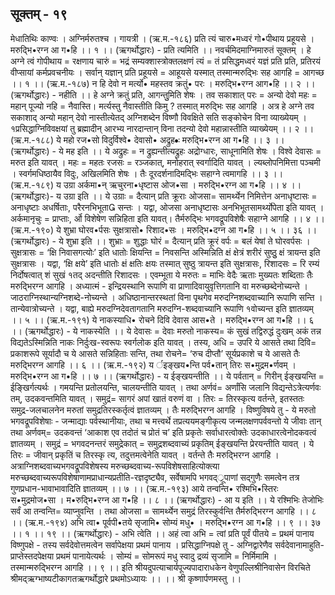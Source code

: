 ## सूक्तम् - १९
मेधातिथिः काण्वः । अग्निर्मरुतश्च । गायत्री ।
(ऋ.म.-१८६) 
प्रति त्यं चारु•मध्वरं गो•पीथाय प्रहूयसे ।
मरुद्भि•रग्न आ ग•हि ।। १ ।। 
(ऋगर्थोद्धारः) - प्रति त्यमिति ।। नवर्चमिदमाग्निमारुतं सूक्तम् । हे अग्ने  त्वं गोपीथाय = रक्षणाय चारुं = भद्रं सम्यक्शास्त्रोक्तलक्षणं त्यं = तं प्रसिद्धमध्वरं यज्ञं प्रति प्रति, प्रतिरयं वीप्सायां कर्मप्रवचनीयः । सर्वान् यज्ञान् प्रति प्रहूयसे = आहूयसे यस्मात् तस्मान्मरुद्भिः सह आगहि = आगच्छ ।। १ ।। 
(ऋ.म.-१८७) 
न हि देवो न मर्त्यो• महस्तव क्रतुं• परः ।
मरुद्भि•रग्न आग•हि ।। २ ।। 
(ऋगर्थोद्धारः) - नहीति ।। हे अग्ने  क्रतुं प्रति, आगन्तुुमिति शेषः । तव सकाशात् परः = अन्यो देवो महः = महान् पूज्यो नहि  = नैवास्ति। मर्त्यस्तु नैवास्तीति किमु ? तस्मात् मरुद्भिः सह आगहि । अत्र हे अग्ने  तव सकाशाद् अन्यो महान् देवो नास्तीत्येतद् अग्निशब्देन विष्णौ विवक्षिते सति सङ्कोचेन विना व्याख्येयम् । 
१प्रसिद्धाग्निविवक्षयां तु  ब्रह्मादीन् आरभ्य नारदान्तान् विना तदन्यो देवो महान्नास्तीति व्याख्येयम् ।। २ ।। 
(ऋ.म.-१८८) 
ये  महो रज•सो विदुर्विश्वे• देवासो• अद्रुह•ः 
मरुद्भि•रग्न आ ग•हि ।। ३ ।। 
(ऋगर्थोद्धारः) - ये मह इति ।। ये अद्रुहः = न द्रुह्यन्तीत्यद्रुहः अद्रोग्धारः, साधूनामिति शेषः । विश्वे देवासः = मरुत इति यावत् । महः = महतः रजसः = रञ्जकात्,  मनोहरात्  स्वर्गादिति यावत्  ।  ल्यब्लोपनिमित्ता पञ्चमी ।  स्वर्गमधिष्ठायैव विदुः, अखिलमिति शेषः  । तैः दूरदर्शनादिमद्भिः सहाग्ने त्वमागहि ।। ३ ।। 
(ऋ.म.-१८९) 
य उग्रा अर्कमा•न् ऋचुरना•धृष्टास ओज•सा । 
मरुद्भि•रग्न आ ग•हि ।। ४ ।। 
(ऋगर्थोद्धारः)- य उग्रा इति ।। ये उग्राः = दैत्यान् प्रति क्रूराः ओजसा= सामर्थ्येन निमित्तेन अनाधृष्टासः = अनाधृष्टाः अधर्षिताः, परैरनभिभूता सन्तः  । यद्वा, ओजसा अनाधृष्टासः अनभिभूतसामर्थ्योपेता इति यावत् । अर्कमानृचुः = प्राप्ताः, र्ओ विशेषेण सन्निहिता इति यावत्। तैर्मरुद्भिः  भगवद्रूपविशेषैः  सहाग्ने  आगहि ।। ४ ।। 
(ऋ.म.-१९०) 
ये शुभ्रा घोरव•र्पसः सुक्षत्रासो• रिशाद•सः ।
मरुद्भि•दग्न आ ग•हि  ।। ५ ।। ३६ ।।
(ऋगर्थोद्धारः) - ये शुभ्रा इति ।। शुभ्राः = शुद्धाः घोरं = दैत्यान् प्रति क्रूरं  वर्पः = बलं येषां ते घोरवर्पसः । सुक्षत्रासः = ‘क्षि निवासगत्योः’ इति धातोः क्षियन्ति = निवसन्ति अस्मिन्निति क्षं क्षेत्रं शरीरं सुष्ठुु क्षं त्रायन्त इति सुक्षत्रासः । यद्वा, ‘क्षि क्षये’ इति धातोः क्षं क्षतिः क्षयः तस्मात् सुष्ठु त्रायन्त इति सुक्षत्रासः, रिशादसः = रि रम्यं निर्दोषत्वात् शं सुखं १तद् अदन्तीति रिशादसः । एवम्भूता ये मरुतः = माभिः वेदैः ऋताः मुख्यतः शब्दिताः तैः मरुद्भिरग्न आगहि । अध्यात्मं - इन्द्रियस्थानि रूपाणि वा प्राणादिवायुवृत्तिगतानि  वा मरुच्छब्देनोच्यन्ते । जाठराग्निस्थान्यग्निशब्दे-नोच्यन्ते । अधिष्ठानान्तरस्थतां विना पृथगेव मरुदग्निशब्दवाच्यानि रूपाणि सन्ति । तान्येवात्रोच्यन्ते । यद्वा, बाह्ये मरुदग्निदेवतागतानि मरुदग्नि-शब्दवाच्यानि रूपाणि १वोच्यन्त  इति  ज्ञातव्यम् ।। ५ ।। 
(ऋ.म.-१९१)
 ये नाकस्याधि• रोचने दिवि देवास आस•ते ।
मरुद्भि•रग्न आ ग•हि  ।। ६ ।। 
(ऋगर्थोद्धारः) - ये नाकस्येति ।। ये  देवासः   = देवाः मरुतो नाकस्य= कं सुखं तद्विरुद्धं दुःखम् अकं तन्न विद्यतेऽस्मिन्निति नाकः निर्दुःख-स्वरूपः स्वर्गलोक इति यावत् । तस्य, अधि = उपरि ये आसते तथा दिवि= प्रकाशरूपे सूर्यादौ च ये आसते सन्निहिताः सन्ति, तथा रोचने= ‘रुच दीप्तौ’ सूर्यप्रकाशे च ये आसते तैः मरुद्भिरग्न आगहि ।। ६ ।। 
(ऋ.म.-१९२) 
य र्इङ्खय•न्ति पर्व•तान् तिरः स•मुद्रम•र्णवम् ।
मरुद्भि•रग्न आ ग•हि ।। ७ ।। 
(ऋगर्थोद्धारः) - य  ईङ्खयन्तीति ।। ये पर्वतान् = गिरीन् ईङ्खयन्ति = ईङ्खिर्गत्यर्थः । गमयन्ति प्रतोलयन्ति, चालयन्तीति यावत् । तथा अर्णवं= अर्णांसि जलानि विद्यन्तेऽत्रेत्यर्णवः तम्, उदकवन्तमिति यावत् । समुद्रं= सागरं अपां खातं वरुणं वा । तिरः = तिरस्कृत्य वर्तन्ते, इतस्ततः समुद्र-जलचालनेन मरुतां समुद्रतिरस्कर्तृत्वं ज्ञातव्यम् । तैः मरुद्भिरग्न आगहि । 
विष्णुविषये तु - ये मरुतो भगवद्रूपविशेषाः - जन्माद्याः   पर्वस्थानीयाः, तथा च मत्त्वर्थे तप्रत्ययमङ्गीकृत्य जन्मलक्षणपर्ववन्तो ये जीवाः तान् तथा अर्णवम्= उदकवन्तं ‘आकाश एव तदोतं च प्रोतं च’ इति प्रकृतेः सर्वाधारत्वोक्तेः  उदकाधारत्वेनोदकवत्वं ज्ञातव्यम् । समुद्रं  = भगवदनन्तरं  समुद्रेकात् = समुद्रशब्दवाच्यं प्रकृतिम्  ईङ्खयन्ति प्रेरयन्तीति यावत् । ये तिरः = जीवान् प्रकृतिं च तिरस्कृ त्य, तदुत्तमत्वेनेति यावत् ।  वर्तन्ते तैः मरुद्भिरग्न आगहि । अत्राग्निशब्दवाच्यभगवद्रूपविशेषस्य मरुच्छब्दवाच्य-रूपविशेषसाहित्योक्त्या मरुच्छब्दवाच्यरूपविशेषाणामप्राधान्यप्रतीति-रज्ञदृष्ट्यैव, सर्वेषामपि भगवद््रूपाणां सद्गुणैः समत्वेन तत्र गुणप्रधान-भावाभावादिति ज्ञातव्यम् ।। ७ ।। 
(ऋ.म.-१९३)
आये तन्वन्ति• रश्मिभि•स्तिरः स•मुद्रमोज•सा ।
म•रुद्भि•रग्न आ ग•हि  ।। ८ ।। 
(ऋगर्थोद्धारः) - आ य इति ।। ये रश्मिभिः तेजोभिः सर्वं आ तन्वन्ति= व्याप्नुवन्ति । तथा ओजसा = सामर्थ्येन समुद्रं  तिरस्कुर्वन्ति  तैर्मरुद्भिरग्न आगहि ।। ८ ।।
(ऋ.म.-१९४) 
अभि त्वा• पूर्वपी•तये सृजामि• सोम्यं मधु• ।
मरुद्भि•रग्न आ ग•हि  ।। ९ ।। ३७ ।। १ ।। १९ ।। 
(ऋगर्थोद्धारः) - अभि त्वेति  ।। अहं  त्वा अभि = त्वां प्रति पूर्वं पीतये = प्रथमं पानाय विष्णुपक्षे - तस्य  सर्वदेवोत्तमत्वेन सर्वापेक्षया प्रथमं पानाय । प्रसिद्धाग्निपक्षे तु - अग्निद्वारेणैव सर्वदेवानामाहुति-प्राप्तेस्तदपेक्षया प्रथमं पानायेत्यर्थः । सोम्यं = सोमरूपं मधु  स्वादु द्रव्यं सृजामि = निर्मिमामि । तस्मान्मरुद्भिरग्न आगहि ।। ९ ।। 
इति श्रीयदुपत्याचार्यपूज्यपादाराधकेन वेणुपल्लिश्रीनिवासेन विरचिते  श्रीमद्ऋग्भाष्यटीकागतऋगर्थोद्धारे प्रथमोऽध्यायः ।। 
।। श्री कृष्णार्पणमस्तु ।। 
